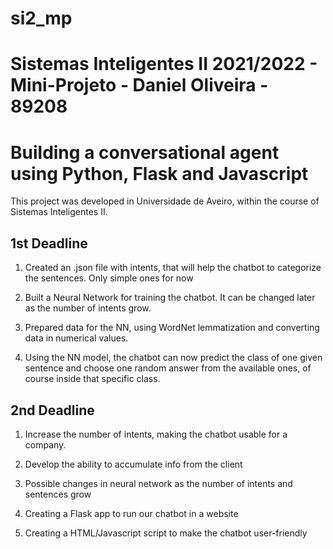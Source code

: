 # si2_mp
# Sistemas Inteligentes II 2021/2022 - Mini-Projeto - Daniel Oliveira - 89208

# Building a conversational agent using Python, Flask and Javascript

This project was developed in Universidade de Aveiro, within the course of Sistemas Inteligentes II.

## 1st Deadline

1. Created an .json file with intents, that will help the chatbot to categorize the sentences. Only simple ones for now

2. Built a Neural Network for training the chatbot. It can be changed later as the number of intents grow.

3. Prepared data for the NN, using WordNet lemmatization and converting data in numerical values.

4. Using the NN model, the chatbot can now predict the class of one given sentence and choose one random answer from the available ones, of course inside that specific class.

## 2nd Deadline

1. Increase the number of intents, making the chatbot usable for a company.

2. Develop the ability to accumulate info from the client

3. Possible changes in neural network as the number of intents and sentences grow

4. Creating a Flask app to run our chatbot in a website

5. Creating a HTML/Javascript script to make the chatbot user-friendly

